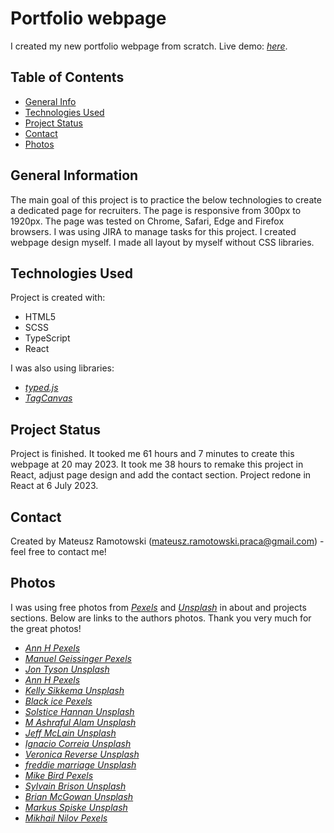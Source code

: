 # Portfolio webpage

I created my new portfolio webpage from scratch. Live demo: [_here_](https://mateusz-ramotowski-poland.github.io/portfolio-webpage/).

## Table of Contents

- [General Info](#general-information)
- [Technologies Used](#technologies-used)
- [Project Status](#project-status)
- [Contact](#contact)
- [Photos](#photos)

## General Information

The main goal of this project is to practice the below technologies to create a dedicated page for recruiters.
The page is responsive from 300px to 1920px. The page was tested on Chrome, Safari, Edge and Firefox browsers. I was using JIRA to manage tasks for this project. I created webpage design myself. I made all layout by myself without CSS libraries.

## Technologies Used

Project is created with:

- HTML5
- SCSS
- TypeScript
- React

I was also using libraries:

- [_typed.js_](https://github.com/mattboldt/typed.js/)
- [_TagCanvas_](https://www.goat1000.com/tagcanvas.php)

## Project Status

Project is finished. It tooked me 61 hours and 7 minutes to create this webpage at 20 may 2023.
It took me 38 hours to remake this project in React, adjust page design and add the contact section. Project redone in React at 6 July 2023.

## Contact

Created by Mateusz Ramotowski (mateusz.ramotowski.praca@gmail.com) - feel free to contact me!

## Photos

I was using free photos from [_Pexels_](https://www.pexels.com/) and [_Unsplash_](https://unsplash.com/) in about and projects sections. Below are links to the authors photos. Thank you very much for the great photos!

- [_Ann H Pexels_](https://www.pexels.com/pl-pl/zdjecie/sztuka-abstrakcyjny-biznes-tekst-14936124/)
- [_Manuel Geissinger Pexels_](https://www.pexels.com/pl-pl/zdjecie/czarne-szafy-serwerowe-w-pokoju-325229/)
- [_Jon Tyson Unsplash_](https://unsplash.com/photos/r7PtuUBUlBQ?utm_source=unsplash&utm_medium=referral&utm_content=creditCopyText)
- [_Ann H Pexels_](https://www.pexels.com/pl-pl/zdjecie/tekst-listy-slowo-czarne-tlo-14936128/)
- [_Kelly Sikkema Unsplash_](https://unsplash.com/photos/-1_RZL8BGBM?utm_source=unsplash&utm_medium=referral&utm_content=creditCopyText)
- [_Black ice Pexels_](https://www.pexels.com/pl-pl/zdjecie/budzik-lezacy-na-wielobarwnej-powierzchni-1314544/)
- [_Solstice Hannan Unsplash_](https://unsplash.com/photos/-yhBOqHOr0c?utm_source=unsplash&utm_medium=referral&utm_content=creditCopyText)
- [_M Ashraful Alam Unsplash_](https://unsplash.com/photos/oixYHidbd8Y?utm_source=unsplash&utm_medium=referral&utm_content=creditCopyText)
- [_Jeff McLain Unsplash_](https://unsplash.com/photos/qRhL6OC3tNs?utm_source=unsplash&utm_medium=referral&utm_content=creditCopyText)
- [_Ignacio Correia Unsplash_](https://unsplash.com/photos/1_yycyoMT6g?utm_source=unsplash&utm_medium=referral&utm_content=creditCopyText)
- [_Veronica Reverse Unsplash_](https://unsplash.com/photos/qYwyRF9u-uo?utm_source=unsplash&utm_medium=referral&utm_content=creditCopyText)
- [_freddie marriage Unsplash_](https://unsplash.com/photos/UcfKYTan-LU?utm_source=unsplash&utm_medium=referral&utm_content=creditCopyText)
- [_Mike Bird Pexels_](https://www.pexels.com/pl-pl/zdjecie/sciezka-miedzy-drzewami-w-kierunku-domu-126271/)
- [_Sylvain Brison Unsplash_](https://unsplash.com/photos/6diz2Pa_nDo?utm_source=unsplash&utm_medium=referral&utm_content=creditCopyText)
- [_Brian McGowan Unsplash_](https://unsplash.com/photos/5_Z3YVosrCw?utm_source=unsplash&utm_medium=referral&utm_content=creditCopyText)
- [_Markus Spiske Unsplash_](https://unsplash.com/photos/cvBBO4PzWPg?utm_source=unsplash&utm_medium=referral&utm_content=creditCopyText)
- [_Mikhail Nilov Pexels_](https://www.pexels.com/pl-pl/zdjecie/rece-laptop-biuro-pisanie-7988086/)
